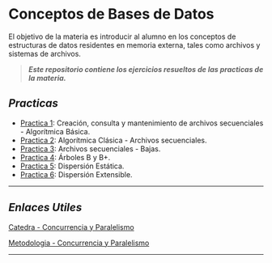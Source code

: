 # Conceptos de Bases de Datos

El objetivo de la materia es introducir al alumno en los conceptos de estructuras de datos residentes en memoria externa, tales como archivos y sistemas de archivos. 

> **_Este repositorio contiene los ejercicios resueltos de las practicas de la materia._**

## **_Practicas_**

- [Practica 1](Practicas/Practica1 'Practica 1'): Creación, consulta y mantenimiento de archivos secuenciales - Algorítmica Básica.
- [Practica 2](Practicas/Practica2 'Practica 2'): Algorítmica Clásica - Archivos secuenciales.
- [Practica 3](Practicas/Practica3 'Practica 3'): Archivos secuenciales - Bajas.
- [Practica 4](Practicas/Practica4 'Practica 4'): Árboles B y B+.
- [Practica 5](Practicas/Practica5 'Practica 5'): Dispersión Estática.
- [Practica 6](Practicas/Practica6 'Practica 6'): Dispersión Extensible.

---

## **_Enlaces Utiles_**

[Catedra - Concurrencia y Paralelismo](http://163.10.22.92//catedras/ing_cbd/index.html 'Pagina de la catedra')

[Metodologia - Concurrencia y Paralelismo](https://ic.info.unlp.edu.ar/wp-content/uploads/2023/05/Conceptos-de-Bases-de-Datos.pdf 'Metodologia de la materia')

---

